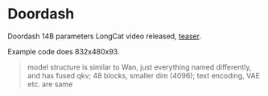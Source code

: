 # Doordash

Doordash 14B parameters LongCat video released, [teaser](https://huggingface.co/meituan-longcat/LongCat-Video).

Example code does 832x480x93.

> model structure is similar to Wan, just everything named differently, and has fused qkv;
> 48 blocks, smaller dim (4096);
> text encoding, VAE etc. are same